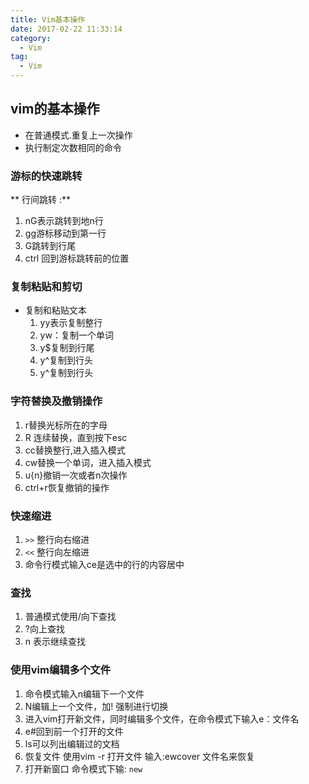 ```yaml
---
title: Vim基本操作
date: 2017-02-22 11:33:14
category:
  - Vim
tag:
  - Vim
---
```


## vim的基本操作

- 在普通模式.重复上一次操作
- 执行制定次数相同的命令

### 游标的快速跳转 

** 行间跳转 :**
1. nG表示跳转到地n行
2. gg游标移动到第一行
3. G跳转到行尾
4. ctrl 回到游标跳转前的位置

### 复制粘贴和剪切
- 复制和粘贴文本
	1. yy表示复制整行
	2. yw：复制一个单词
	3. y$复制到行尾
	4. y^复制到行头
	5. y^复制到行头

### 字符替换及撤销操作
1. r替换光标所在的字母
2. R 连续替换，直到按下esc
3. cc替换整行,进入插入模式
4. cw替换一个单词，进入插入模式
5. u{n}撤销一次或者n次操作
6. ctrl+r恢复撤销的操作

### 快速缩进
1. `>>` 整行向右缩进
2. `<<` 整行向左缩进
3. 命令行模式输入ce是选中的行的内容居中

### 查找
1. 普通模式使用/向下查找
2. ?向上查找
3. n 表示继续查找

### 使用vim编辑多个文件
1. 命令模式输入n编辑下一个文件
2. N编辑上一个文件，加! 强制进行切换
3. 进入vim打开新文件，同时编辑多个文件，在命令模式下输入e：文件名
4. e#回到前一个打开的文件
5. ls可以列出编辑过的文档
6. 恢复文件 使用vim -r 打开文件 输入:ewcover 文件名来恢复
7. 打开新窗口 命令模式下输: `new`

